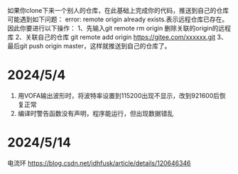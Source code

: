 

如果你clone下来一个别人的仓库，在此基础上完成你的代码，推送到自己的仓库可能遇到如下问题：
error: remote origin already exists.表示远程仓库已存在。
因此你要进行以下操作：
1、先输入git remote rm origin 删除关联的origin的远程库
2、关联自己的仓库 git remote add origin https://gitee.com/xxxxxx.git
3、最后git push origin master，这样就推送到自己的仓库了。



# 2024/5/4

1. 用VOFA输出波形时，将波特率设置到115200出现不显示，改到921600后恢复正常
2. 编译时警告函数没有声明，程序能运行，但出现数据错乱

# 2024/5/14

电流环 https://blog.csdn.net/jdhfusk/article/details/120646346